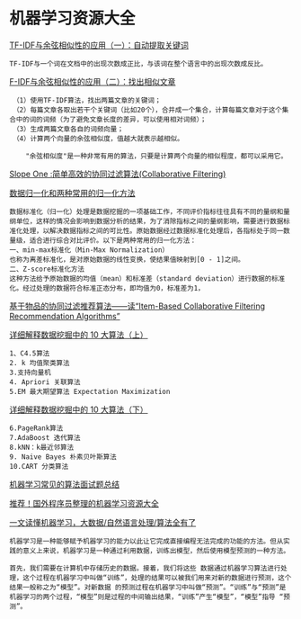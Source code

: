 # 机器学习资源大全
[TF-IDF与余弦相似性的应用（一）：自动提取关键词](http://www.ruanyifeng.com/blog/2013/03/tf-idf.html)

	TF-IDF与一个词在文档中的出现次数成正比，与该词在整个语言中的出现次数成反比。
	
[F-IDF与余弦相似性的应用（二）：找出相似文章](http://www.ruanyifeng.com/blog/2013/03/cosine_similarity.html)	
	
	　（1）使用TF-IDF算法，找出两篇文章的关键词；
	　（2）每篇文章各取出若干个关键词（比如20个），合并成一个集合，计算每篇文章对于这个集合中的词的词频（为了避免文章长度的差异，可以使用相对词频）；
	　（3）生成两篇文章各自的词频向量；
	　（4）计算两个向量的余弦相似度，值越大就表示越相似。
		
		"余弦相似度"是一种非常有用的算法，只要是计算两个向量的相似程度，都可以采用它。		

[Slope One :简单高效的协同过滤算法(Collaborative Filtering)](http://www.cnblogs.com/kuber/archive/2008/06/10/1216846.html)


[数据归一化和两种常用的归一化方法](http://www.cnblogs.com/chaosimple/archive/2013/07/31/3227271.html)

	数据标准化（归一化）处理是数据挖掘的一项基础工作，不同评价指标往往具有不同的量纲和量纲单位，这样的情况会影响到数据分析的结果，为了消除指标之间的量纲影响，需要进行数据标准化处理，以解决数据指标之间的可比性。原始数据经过数据标准化处理后，各指标处于同一数量级，适合进行综合对比评价。以下是两种常用的归一化方法：
	一、min-max标准化（Min-Max Normalization）
	也称为离差标准化，是对原始数据的线性变换，使结果值映射到[0 - 1]之间。
	二、Z-score标准化方法
	这种方法给予原始数据的均值（mean）和标准差（standard deviation）进行数据的标准化。经过处理的数据符合标准正态分布，即均值为0，标准差为1，	


[基于物品的协同过滤推荐算法——读“Item-Based Collaborative Filtering Recommendation Algorithms”](http://blog.csdn.net/huagong_adu/article/details/7362908)

[详细解释数据挖掘中的 10 大算法（上）](http://blog.jobbole.com/90316/)
	
	1、C4.5算法
	2. k 均值聚类算法
	3.支持向量机
	4. Apriori 关联算法
	5.EM 最大期望算法 Expectation Maximization
	
[详细解释数据挖掘中的 10 大算法（下）](http://blog.jobbole.com/89037/)

	6.PageRank算法
	7.AdaBoost 迭代算法
	8.kNN：k最近邻算法
	9. Naive Bayes 朴素贝叶斯算法
	10.CART 分类算法
	

[机器学习常见的算法面试题总结](http://www.codeceo.com/article/machine-learn-algorithm-interview.html)



[推荐！国外程序员整理的机器学习资源大全](http://blog.jobbole.com/73806/)

[一文读懂机器学习，大数据/自然语言处理/算法全有了](http://blog.csdn.net/bluejoe2000/article/details/50890001)

	机器学习是一种能够赋予机器学习的能力以此让它完成直接编程无法完成的功能的方法。但从实践的意义上来说，机器学习是一种通过利用数据，训练出模型，然后使用模型预测的一种方法。
	
	首先，我们需要在计算机中存储历史的数据。接着，我们将这些 数据通过机器学习算法进行处理，这个过程在机器学习中叫做“训练”，处理的结果可以被我们用来对新的数据进行预测，这个结果一般称之为“模型”。对新数据 的预测过程在机器学习中叫做“预测”。“训练”与“预测”是机器学习的两个过程，“模型”则是过程的中间输出结果，“训练”产生“模型”，“模型”指导 “预测”。

